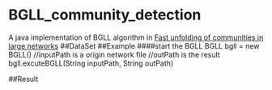 # BGLL_community_detection
A java implementation of BGLL algorithm in [Fast unfolding of communities in large networks](https://arxiv.org/pdf/0803.0476.pdf)
##DataSet
##Example
####start the BGLL
    BGLL bgll = new BGLL()
    //inputPath is a origin network file
    //outPath is the result
    bgll.excuteBGLL(String inputPath, String outPath)

##Result
